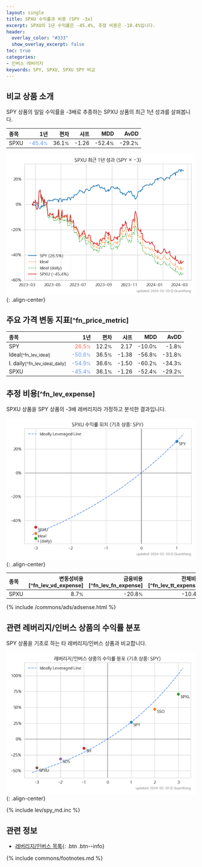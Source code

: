 ```yaml
---
layout: single
title: SPXU 수익률과 비용 (SPY -3x)
excerpt: SPXU의 1년 수익률은 -45.4%, 추정 비용은 -10.4%입니다.
header:
  overlay_color: "#333"
  show_overlay_excerpt: false
toc: true
categories:
- 인버스 레버리지
keywords: SPY, SPXU, SPXU SPY 비교
---
```


## 비교 상품 소개


SPY 상품의 일일 수익률을 -3배로 추종하는 SPXU 상품의 최근 1년 성과를 살펴봅니다.





| **종목** | **1년** | **편차** | **샤프** | **MDD** | **AvDD** |
| :------------ | ------: | -----------: | -------: | ------: | -------: |
| SPXU | <span style="color: cornflowerblue">-45.4<small>%</small></span> | 36.1<small>%</small> | -1.26 | -52.4<small>%</small> | -29.2<small>%</small> |

<!-- more -->


![SPXU](/lev/images/spxu.png){: .align-center}


## 주요 가격 변동 지표<small>[^fn_price_metric]</small>


| **종목** | **1년** | **편차** | **샤프** | **MDD** | **AvDD** |
| :------------ | ------: | -----------: | -------: | ------: | -------: |
| SPY | <span style="color: tomato">26.5<small>%</small></span> | 12.2<small>%</small> | 2.17 | -10.0<small>%</small> | -1.8<small>%</small> |
| Ideal<small>[^fn_lev_ideal]</small> | <span style="color: cornflowerblue">-50.6<small>%</small></span> | 36.5<small>%</small> | -1.38 | -56.8<small>%</small> | -31.8<small>%</small> |
| I. daily<small>[^fn_lev_ideal_daily]</small> | <span style="color: cornflowerblue">-54.9<small>%</small></span> | 36.6<small>%</small> | -1.50 | -60.2<small>%</small> | -34.3<small>%</small> |
| SPXU | <span style="color: cornflowerblue">-45.4<small>%</small></span> | 36.1<small>%</small> | -1.26 | -52.4<small>%</small> | -29.2<small>%</small> |


## 추정 비용<small>[^fn_lev_expense]</small><a id="expense"></a>

SPXU 상품을 SPY 상품의 -3배 레버리지라 가정하고 분석한 결과입니다.

![SPXU](/lev/images/spxu_ideal.png){: .align-center}

| **종목** | **변동성비용**[^fn_lev_vd_expense] | **금융비용**[^fn_lev_fn_expense] | **전체비용**[^fn_lev_tt_expense] |
| :------------ | ------: | -----------: | -------: |
| SPXU | 8.7<small>%</small> | -20.8<small>%</small> | -10.4<small>%</small> |

{% include /commons/ads/adsense.html %}



## 관련 레버리지/인버스 상품의 수익률 분포

SPY 상품을 기초로 하는 타 레버리지/인버스 상품과 비교합니다.

![SPY](/lev/images/spy_ideal.png){: .align-center}

{% include lev/spy_md.inc %}


## 관련 정보

- [레버리지/인버스 목록](/lev/){: .btn .btn--info}

{% include commons/footnotes.md %}